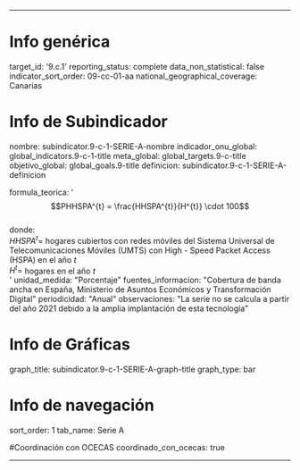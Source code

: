 ---

# Info genérica
target_id: '9.c.1'
reporting_status: complete
data_non_statistical: false
indicator_sort_order: 09-cc-01-aa
national_geographical_coverage: Canarias

# Info de Subindicador
nombre: subindicator.9-c-1-SERIE-A-nombre
indicador_onu_global: global_indicators.9-c-1-title
meta_global: global_targets.9-c-title
objetivo_global: global_goals.9-title
definicion: subindicator.9-c-1-SERIE-A-definicion

formula_teorica: '$$PHHSPA^{t} = \frac{HHSPA^{t}}{H^{t}} \cdot 100$$ <br>
donde: <br>
$HHSPA^{t} =$ hogares cubiertos con redes móviles del Sistema Universal de Telecomunicaciones Móviles (UMTS) con High - Speed Packet Access (HSPA) en el año $t$<br>
$H^{t} =$ hogares en el año $t$ <br>'
unidad_medida: "Porcentaje"
fuentes_informacion: "Cobertura de banda ancha en España, Ministerio de Asuntos Económicos y Transformación Digital"
periodicidad: "Anual"
observaciones: "La serie no se calcula a partir del año 2021 debido a la amplia implantación de esta tecnología"

# Info de Gráficas
graph_title: subindicator.9-c-1-SERIE-A-graph-title
graph_type: bar

# Info de navegación
sort_order: 1
tab_name: Serie A

#Coordinación con OCECAS
coordinado_con_ocecas: true

---